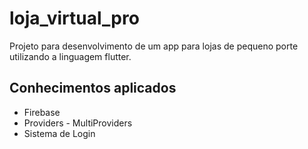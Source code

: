 # loja_virtual_pro

Projeto para desenvolvimento de um app para lojas de pequeno porte utilizando a linguagem flutter.

## Conhecimentos aplicados

- Firebase
- Providers - MultiProviders
- Sistema de Login

